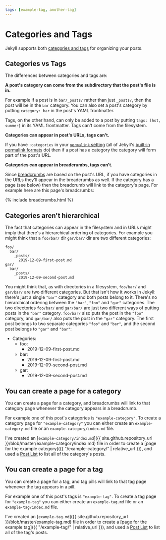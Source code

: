 ```yaml
---
tags: [example-tag, another-tag]
---
```

Categories and Tags
===================

Jekyll supports both [categories and
tags](https://jekyllrb.com/docs/posts/#categories-and-tags) for organizing your
posts.

Categories vs Tags
------------------

The differences between categories and tags are:

**A post's category can come from the subdirectory that the post's file is in.**

For example if a post is in `bar/_posts/` rather than just `_posts/`,
then the post will be in the `bar` category.
You can also set a post's category by putting `category: bar` in the post's YAML frontmatter.

Tags, on the other hand, can only be added to a post by putting
`tags: [hot, summer]` in its YAML frontmatter. Tags can't come from the
filesystem.

**Categories can appear in post's URLs, tags can't.**

If you have `:categories` in your [`permalink` setting](https://jekyllrb.com/docs/permalinks/)
(all of Jekyll's [built-in permalink formats](https://jekyllrb.com/docs/permalinks/#built-in-formats) do)
then if a post has a category the category will form part of the post's URL.

**Categories can appear in breadcrumbs, tags can't.**

Since [breadcrumbs](./2019-12-08-breadcrumbs.md) are based on the post's URL,
if you have categories in the URLs they'll appear in the breadcrumbs as well.
If the category has a page (see below) then the breadcrumb will link to the
category's page. For example here are this page's breadcrumbs:

<p>
  {% include breadcrumbs.html %}
</p>

Categories aren't hierarchical
------------------------------

The fact that categories can appear in the filesystem and in URLs might imply
that there's a hierarchical ordering of categories. For example you might think
that a `foo/bar/` dir `gar/bar/` dir are two different categories:

    foo/
      bar/
        _posts/
          2019-12-09-first-post.md
    gar/
      bar/
        _posts/
          2019-12-09-second-post.md

You might think that, as with directories in a filesystem, `foo/bar/` and
`gar/bar/` are two different categories. But that isn't how it works in Jekyll:
there's just a single `"bar"` category and both posts belong to it.
There's no hierarchical ordering between the `"bar"`, `"foo"` and `"gar"` categories.
The two directories `foo/bar/` and `gar/bar/` are just two different ways of putting posts in the `"bar"` category.
`foo/bar/` also puts the post in the `"foo"` category, and `gar/bar/` also puts the post in the `"gar"` category.
The first post belongs to two separate categories `"foo"` and `"bar"`, and the
second post belongs to `"gar"` and `"bar"`:

* Categories:
  * foo:
    * 2019-12-09-first-post.md
  * bar:
    * 2019-12-09-first-post.md
    * 2019-12-09-second-post.md
  * gar:
    * 2019-12-09-second-post.md

You can create a page for a category
------------------------------------

You can create a page for a category, and breadcrumbs will link to that
category page whenever the category appears in a breadcrumb.

For example one of this post's categories is `"example-category"`.
To create a category page for `"example-category"` you can either
create an `example-category.md` file or an `example-category/index.md` file.

I've created an [`example-category/index.md`]({{ site.github.repository_url }}/blob/master/example-category/index.md) file
in order to create a [page for the example category]({{ "/example-category/" | relative_url }}),
and used a [Post List](../../_posts/2019-12-22-post-lists.md) to list all of
the category's posts.

You can create a page for a tag
-------------------------------

You can create a page for a tag, and tag pills will link to that tag page
whenever the tag appears in a pill.

For example one of this post's tags is `"example-tag"`.
To create a tag page for `"example-tag"` you can either
create an `example-tag.md` file or an `example-tag/index.md` file.

I've created an [`example-tag.md`]({{ site.github.repository_url }}/blob/master/example-tag.md) file
in order to create a [page for the example tag]({{ "/example-tag/" | relative_url }}),
and used a [Post List](../../_posts/2019-12-22-post-lists.md) to list all of
the tag's posts.
